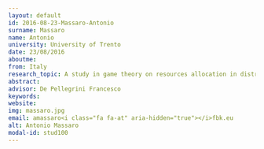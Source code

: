 ```yaml
---
layout: default 
id: 2016-08-23-Massaro-Antonio
surname: Massaro
name: Antonio
university: University of Trento
date: 23/08/2016
aboutme: 
from: Italy
research_topic: A study in game theory on resources allocation in distributed information and computing systems
abstract: 
advisor: De Pellegrini Francesco 
keywords: 
website: 
img: massaro.jpg
email: amassaro<i class="fa fa-at" aria-hidden="true"></i>fbk.eu
alt: Antonio Massaro
modal-id: stud100
---
```

